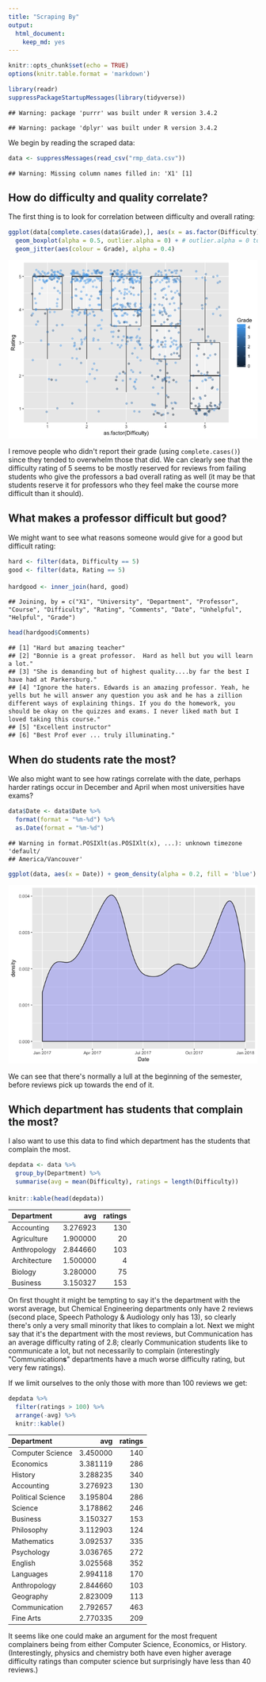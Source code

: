 ```yaml
---
title: "Scraping By"
output: 
  html_document: 
    keep_md: yes
---
```



```r
knitr::opts_chunk$set(echo = TRUE)
options(knitr.table.format = 'markdown')
```


```r
library(readr)
suppressPackageStartupMessages(library(tidyverse))
```

```
## Warning: package 'purrr' was built under R version 3.4.2
```

```
## Warning: package 'dplyr' was built under R version 3.4.2
```

We begin by reading the scraped data:


```r
data <- suppressMessages(read_csv("rmp_data.csv"))
```

```
## Warning: Missing column names filled in: 'X1' [1]
```

## How do difficulty and quality correlate?

The first thing is to look for correlation between difficulty and overall rating:


```r
ggplot(data[complete.cases(data$Grade),], aes(x = as.factor(Difficulty), y = Rating)) + 
  geom_boxplot(alpha = 0.5, outlier.alpha = 0) + # outlier.alpha = 0 to avoid showing outliers here
  geom_jitter(aes(colour = Grade), alpha = 0.4)
```

![](ScrapingBy_files/figure-html/unnamed-chunk-3-1.png)<!-- -->

I remove people who didn't report their grade (using `complete.cases()`) since they tended to overwhelm those that did. We can clearly see that the difficulty rating of 5 seems to be mostly reserved for reviews from failing students who give the professors a bad overall rating as well (it may be that students reserve it for professors who they feel make the course more difficult than it should).

## What makes a professor difficult but good?

We might want to see what reasons someone would give for a good but difficult rating:


```r
hard <- filter(data, Difficulty == 5)
good <- filter(data, Rating == 5)

hardgood <- inner_join(hard, good)
```

```
## Joining, by = c("X1", "University", "Department", "Professor", "Course", "Difficulty", "Rating", "Comments", "Date", "Unhelpful", "Helpful", "Grade")
```

```r
head(hardgood$Comments)
```

```
## [1] "Hard but amazing teacher"                                                                                                                                                                                                                                                                    
## [2] "Bonnie is a great professor.  Hard as hell but you will learn a lot."                                                                                                                                                                                                                        
## [3] "She is demanding but of highest quality....by far the best I have had at Parkersburg."                                                                                                                                                                                                       
## [4] "Ignore the haters. Edwards is an amazing professor. Yeah, he yells but he will answer any question you ask and he has a zillion different ways of explaining things. If you do the homework, you should be okay on the quizzes and exams. I never liked math but I loved taking this course."
## [5] "Excellent instructor"                                                                                                                                                                                                                                                                        
## [6] "Best Prof ever ... truly illuminating."
```


## When do students rate the most?

We also might want to see how ratings correlate with the date, perhaps harder ratings occur in December and April when most universities have exams?


```r
data$Date <- data$Date %>% 
  format(format = "%m-%d") %>% 
  as.Date(format = "%m-%d")
```

```
## Warning in format.POSIXlt(as.POSIXlt(x), ...): unknown timezone 'default/
## America/Vancouver'
```

```r
ggplot(data, aes(x = Date)) + geom_density(alpha = 0.2, fill = 'blue')
```

![](ScrapingBy_files/figure-html/unnamed-chunk-5-1.png)<!-- -->

We can see that there's normally a lull at the beginning of the semester, before reviews pick up towards the end of it.

## Which department has students that complain the most?

I also want to use this data to find which department has the students that complain the most.


```r
depdata <- data %>% 
  group_by(Department) %>% 
  summarise(avg = mean(Difficulty), ratings = length(Difficulty))

knitr::kable(head(depdata))
```



|Department   |      avg| ratings|
|:------------|--------:|-------:|
|Accounting   | 3.276923|     130|
|Agriculture  | 1.900000|      20|
|Anthropology | 2.844660|     103|
|Architecture | 1.500000|       4|
|Biology      | 3.280000|      75|
|Business     | 3.150327|     153|

On first thought it might be tempting to say it's the department with the worst average, but Chemical Engineering departments only have 2 reviews (second place, Speech Pathology & Audiology only has 13), so clearly there's only a very small minority that likes to complain a lot. Next we might say that it's the department with the most reviews, but Communication has an average difficulty rating of 2.8; clearly Communication students like to communicate a lot, but not necessarily to complain (interestingly "Communication**s**" departments have a much worse difficulty rating, but very few ratings).

If we limit ourselves to the only those with more than 100 reviews we get: 


```r
depdata %>% 
  filter(ratings > 100) %>% 
  arrange(-avg) %>% 
  knitr::kable()
```



|Department        |      avg| ratings|
|:-----------------|--------:|-------:|
|Computer Science  | 3.450000|     140|
|Economics         | 3.381119|     286|
|History           | 3.288235|     340|
|Accounting        | 3.276923|     130|
|Political Science | 3.195804|     286|
|Science           | 3.178862|     246|
|Business          | 3.150327|     153|
|Philosophy        | 3.112903|     124|
|Mathematics       | 3.092537|     335|
|Psychology        | 3.036765|     272|
|English           | 3.025568|     352|
|Languages         | 2.994118|     170|
|Anthropology      | 2.844660|     103|
|Geography         | 2.823009|     113|
|Communication     | 2.792657|     463|
|Fine Arts         | 2.770335|     209|

It seems like one could make an argument for the most frequent complainers being from either Computer Science, Economics, or History. (Interestingly, physics and chemistry both have even higher average difficulty ratings than computer science but surprisingly have less than 40 reviews.)



